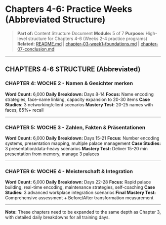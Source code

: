 # Chapters 4-6: Practice Weeks (Abbreviated Structure)

> **Part of:** Content Structure Document
> **Module:** 5 of 7
> **Purpose:** High-level structure for Chapters 4-6 (Weeks 2-4 practice programs)
> **Related:** [README.md](./README.md) | [chapter-03-week1-foundations.md](./chapter-03-week1-foundations.md) | [chapter-07-conclusion.md](./chapter-07-conclusion.md)

---

## CHAPTERS 4-6 STRUCTURE (Abbreviated)

### CHAPTER 4: WOCHE 2 - Namen & Gesichter merken

**Word Count:** 6,000
**Daily Breakdown:** Days 8-14
**Focus:** Name encoding strategies, face-name linking, capacity expansion to 20-30 items
**Case Studies:** 3 networking/client scenarios
**Mastery Test:** 20-25 names with faces, 85%+ recall

---

### CHAPTER 5: WOCHE 3 - Zahlen, Fakten & Präsentationen

**Word Count:** 6,000
**Daily Breakdown:** Days 15-21
**Focus:** Number encoding systems, presentation mapping, multiple palace management
**Case Studies:** 3 presentation/data-heavy scenarios
**Mastery Test:** Deliver 15-20 min presentation from memory, manage 3 palaces

---

### CHAPTER 6: WOCHE 4 - Meisterschaft & Integration

**Word Count:** 6,000
**Daily Breakdown:** Days 22-28
**Focus:** Rapid palace building, real-time encoding, maintenance strategies, self-coaching
**Case Studies:** 3 advanced workplace integration scenarios
**Final Mastery Test:** Comprehensive assessment + Before/After transformation measurement

---

**Note:** These chapters need to be expanded to the same depth as Chapter 3, with detailed daily breakdowns for all training days.
